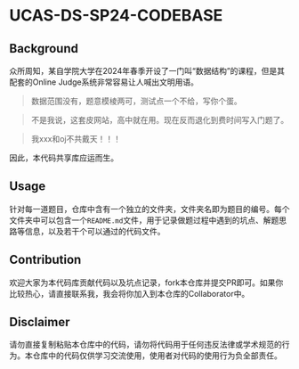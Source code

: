 # UCAS-DS-SP24-CODEBASE

## Background

众所周知，某自学院大学在2024年春季开设了一门叫“数据结构”的课程，但是其配套的Online Judge系统非常容易让人喊出文明用语。


> 数据范围没有，题意模棱两可，测试点一个不给，写你个蛋。


> 不是我说，这套皮网站，高中就在用。现在反而退化到费时间写入门题了。	


> 我xxx和oj不共戴天！！！


因此，本代码共享库应运而生。

## Usage

针对每一道题目，仓库中含有一个独立的文件夹，文件夹名即为题目的编号。每个文件夹中可以包含一个`README.md`文件，用于记录做题过程中遇到的坑点、解题思路等信息，以及若干个可以通过的代码文件。

## Contribution

欢迎大家为本代码库贡献代码以及坑点记录，fork本仓库并提交PR即可。如果你比较热心，请直接联系我，我会将你加入到本仓库的Collaborator中。

## Disclaimer

请勿直接复制粘贴本仓库中的代码，请勿将代码用于任何违反法律或学术规范的行为。本仓库中的代码仅供学习交流使用，使用者对代码的使用行为负全部责任。
